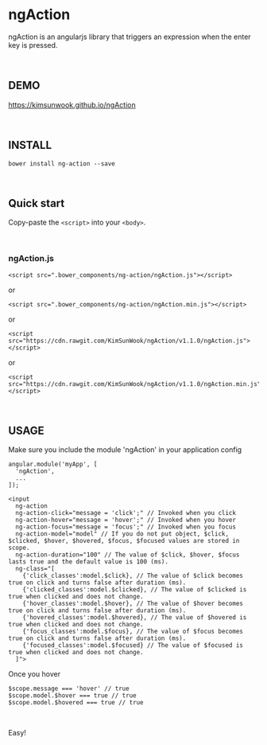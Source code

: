 ngAction
=======

ngAction is an angularjs library that triggers an expression when the enter key is pressed.

<br/>

DEMO
-------
https://kimsunwook.github.io/ngAction

<br/>

INSTALL
-------

```
bower install ng-action --save
```

<br/>

Quick start
-------
Copy-paste the ```<script>``` into your ```<body>```.

<br/>

### ngAction.js

```
<script src=".bower_components/ng-action/ngAction.js"></script>
```
or
```
<script src=".bower_components/ng-action/ngAction.min.js"></script>
```
or
```
<script src="https://cdn.rawgit.com/KimSunWook/ngAction/v1.1.0/ngAction.js"></script>
```
or
```
<script src="https://cdn.rawgit.com/KimSunWook/ngAction/v1.1.0/ngAction.min.js"></script>
```

<br/>

USAGE
-----

Make sure you include the module 'ngAction' in your application config

```
angular.module('myApp', [
  'ngAction',
  ...
]);
```

```
<input
  ng-action
  ng-action-click="message = 'click';" // Invoked when you click
  ng-action-hover="message = 'hover';" // Invoked when you hover
  ng-action-focus="message = 'focus';" // Invoked when you focus
  ng-action-model="model" // If you do not put object, $click, $clicked, $hover, $hovered, $focus, $focused values ​​are stored in scope.
  ng-action-duration="100" // The value of $click, $hover, $focus lasts true and the default value is 100 (ms).
  ng-class="[
    {'click_classes':model.$click}, // The value of $click becomes true on click and turns false after duration (ms).
    {'clicked_classes':model.$clicked}, // The value of $clicked is true when clicked and does not change.
    {'hover_classes':model.$hover}, // The value of $hover becomes true on click and turns false after duration (ms).
    {'hovered_classes':model.$hovered}, // The value of $hovered is true when clicked and does not change.
    {'focus_classes':model.$focus}, // The value of $focus becomes true on click and turns false after duration (ms).
    {'focused_classes':model.$focused} // The value of $focused is true when clicked and does not change.
  ]">
```

Once you hover

```
$scope.message === 'hover' // true
$scope.model.$hover === true // true
$scope.model.$hovered === true // true
```

<br/>

Easy!
